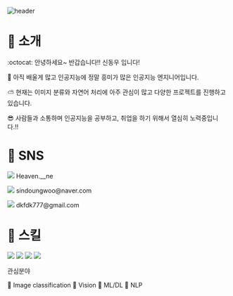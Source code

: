 ![header](https://capsule-render.vercel.app/api?type=waving&text=DONG%20WOO%20SHIN!&fontColor=00000)


# 🌳 소개

:octocat: 안녕하세요~ 반갑습니다!! 신동우 입니다! 

💚 아직 배울게 많고 인공지능에 정말 흥미가 많은 인공지능 엔지니어입니다.

⛅ 현재는 이미지 분류와 자연어 처리에 아주 관심이 많고 다양한 프로젝트를 진행하고 있습니다.

😎 사람들과 소통하며 인공지능을 공부하고, 취업을 하기 위해서 열심히 노력중입니다.!!

# 📱 SNS
<p>
  <img src="https://img.shields.io/badge/Instagram-E4405F?style=flat-square&logo=Instagram&logoColor=white"/>
  Heaven.__ne
</p>

<p>
  <img src="https://img.shields.io/badge/Naver-03C75A?style=flat-square&logo=Naver&logoColor=white"/>
  sindoungwoo@naver.com
</p>

<p>
  <img src="https://img.shields.io/badge/Goole-4285f4?style=flat-square&logo=Google&logoColor=white"/>
  dkfdk777@gmail.com
</p>

# 📣 스킬

<p>
  <img src="https://img.shields.io/badge/python-3776AB?style=flat-square&logo=Python&logoColor=white"/>
   <img src="https://img.shields.io/badge/TensorFlow-FF6F00?style=flat-square&logo=TensorFlow&logoColor=white"/>
   <img src="https://img.shields.io/badge/Google Colab-F9AB00?style=flat-square&logo=Google Colab&logoColor=white"/>
  <img src="https://img.shields.io/badge/Jupyter-F37626?style=flat-square&logo=Jupyter&logoColor=white"/>
</p>
관심분야

🌸 Image classification    🌸 Vision    🌸 ML/DL    🌸 NLP
